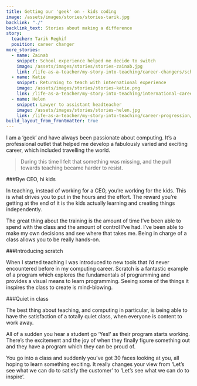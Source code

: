```yaml
---
title: Getting our 'geek' on - kids coding
image: /assets/images/stories/stories-tarik.jpg
backlink: "./"
backlink_text: Stories about making a difference
story:
  teacher: Tarik Reghif
  position: career changer
more_stories:
  - name: Zainab
    snippet: School experience helped me decide to switch
    image: /assets/images/stories/stories-zainab.jpg
    link: /life-as-a-teacher/my-story-into-teaching/career-changers/school-experience-helped-me-decide-to-switch
  - name: Katie
    snippet: Returning to teach with international experience
    image: /assets/images/stories/stories-katie.png
    link: /life-as-a-teacher/my-story-into-teaching/international-career-changers/returning-to-teaching-with-international-experience
  - name: Helen
    snippet: Lawyer to assistant headteacher
    image: /assets/images/stories/stories-helen.jpg
    link: /life-as-a-teacher/my-story-into-teaching/career-progression/lawyer-to-assistant-teacher
build_layout_from_frontmatter: true
---
```


I am a ‘geek’ and have always been passionate about computing. It’s a professional outlet that helped me develop a fabulously varied and exciting career, which included travelling the world.

>During this time I felt that something was missing, and the pull towards teaching became harder to resist.

###Bye CEO, hi kids

In teaching, instead of working for a CEO, you’re working for the kids. This is what drives you to put in the hours and the effort. The reward you’re getting at the end of it is the kids actually learning and creating things independently.

The great thing about the training is the amount of time I’ve been able to spend with the class and the amount of control I’ve had. I’ve been able to make my own decisions and see where that takes me. Being in charge of a class allows you to be really hands-on.

###Introducing scratch

When I started teaching I was introduced to new tools that I’d never encountered before in my computing career. Scratch is a fantastic example of a program which explores the fundamentals of programming and provides a visual means to learn programming. Seeing some of the things it inspires the class to create is mind-blowing.

###Quiet in class

The best thing about teaching, and computing in particular, is being able to have the satisfaction of a totally quiet class, when everyone is content to work away.

All of a sudden you hear a student go ‘Yes!’ as their program starts working. There’s the excitement and the joy of when they finally figure something out and they have a program which they can be proud of.

You go into a class and suddenly you’ve got 30 faces looking at you, all hoping to learn something exciting. It really changes your view from ‘Let’s see what we can do to satisfy the customer’ to ‘Let’s see what we can do to inspire’.
